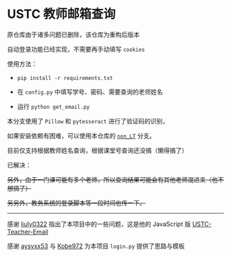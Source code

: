 # USTC 教师邮箱查询

原仓库由于诸多问题已删除，该仓库为重构后版本

自动登录功能已经实现，不需要再手动填写 `cookies` 

使用方法：

- `pip install -r requirements.txt`

- 在 `config.py` 中填写学号、密码、需要查询的老师姓名
- 运行 `python get_email.py` 

本分支使用了 `Pillow` 和 `pytesseract` 进行了验证码的识别，

如果安装依赖有困难，可以使用本仓库的 [`non_LT`](https://github.com/txtxj/USTC-Teacher-Email/tree/non_LT) 分支。

目前仅支持根据教师姓名查询，根据课堂号查询还没搞（懒得搞了）

已解决：

~~另外，由于一门课可能有多个老师，所以查询结果可能会有其他老师混进来（也不想搞了）~~

~~另另外，教务系统的登录脚本等一段时间也传一下。~~

---

感谢 [liuly0322](https://github.com/liuly0322) 指出了本项目中的一些问题，这是他的 JavaScript 版 [USTC-Teacher-Email](https://github.com/liuly0322/USTC-Teacher-Email)

感谢 [aysyxx53](https://github.com/aysyxx53) 与 [Kobe972](https://github.com/Kobe972) 为本项目 `login.py` 提供了思路与模板

